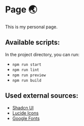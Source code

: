 # Page 🌏️

This is my personal page.

## Available scripts:

In the project directory, you can run:

- `npm run start`
- `npm run lint`
- `npm run preview`
- `npm run build`

## Used external sources:

- [Shadcn UI](https://fonts.google.com/)
- [Lucide Icons](https://lucide.dev)
- [Google Fonts](https://ui.shadcn.com/)
